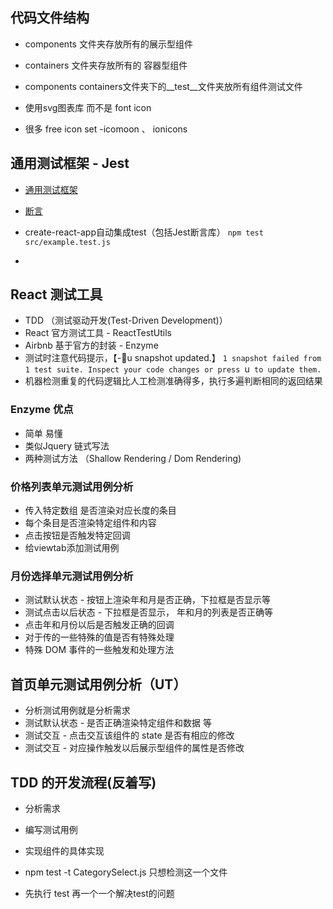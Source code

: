 
## 代码文件结构
- components 文件夹存放所有的展示型组件
- containers 文件夹存放所有的 容器型组件

- components containers文件夹下的__test__文件夹放所有组件测试文件


- 使用svg图表库 而不是 font icon 
- 很多 free icon set -icomoon 、 ionicons


## 通用测试框架 - Jest
- [通用测试框架](https://jestjs.io/zh-Hans/)
- [断言](https://jestjs.io/docs/zh-Hans/using-matchers)
- create-react-app自动集成test（包括Jest断言库） `npm test src/example.test.js`

- 



## React 测试工具
- TDD （测试驱动开发(Test-Driven Development)）
- React 官方测试工具 - ReactTestUtils
- Airbnb 基于官方的封装 - Enzyme
- 测试时注意代码提示，【-u snapshot updated.】 `1 snapshot failed from 1 test suite. Inspect your code changes or press `u` to update them.`
- 机器检测重复的代码逻辑比人工检测准确得多，执行多遍判断相同的返回结果

### Enzyme 优点
- 简单 易懂
- 类似Jquery 链式写法
- 两种测试方法 （Shallow Rendering / Dom Rendering)

### 价格列表单元测试用例分析
- 传入特定数组 是否渲染对应长度的条目
- 每个条目是否渲染特定组件和内容
- 点击按钮是否触发特定回调
- 给viewtab添加测试用例

### 月份选择单元测试用例分析
- 测试默认状态 - 按钮上渲染年和月是否正确，下拉框是否显示等
- 测试点击以后状态 - 下拉框是否显示， 年和月的列表是否正确等
- 点击年和月份以后是否触发正确的回调
- 对于传的一些特殊的值是否有特殊处理
- 特殊 DOM 事件的一些触发和处理方法



## 首页单元测试用例分析（UT）
- 分析测试用例就是分析需求
- 测试默认状态 - 是否正确渲染特定组件和数据 等
- 测试交互 - 点击交互该组件的 state 是否有相应的修改
- 测试交互 - 对应操作触发以后展示型组件的属性是否修改



## TDD 的开发流程(反着写)
- 分析需求
- 编写测试用例
- 实现组件的具体实现

- npm test -t CategorySelect.js 只想检测这一个文件
- 先执行 test 再一个一个解决test的问题

